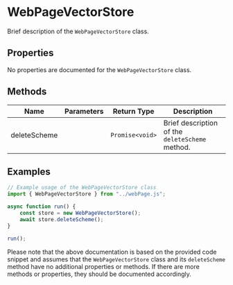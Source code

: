 # WebPageVectorStore

Brief description of the `WebPageVectorStore` class.

## Properties

No properties are documented for the `WebPageVectorStore` class.

## Methods

| Name         | Parameters | Return Type            | Description                             |
|--------------|------------|------------------------|-----------------------------------------|
| deleteScheme |            | `Promise<void>` | Brief description of the `deleteScheme` method. |

## Examples

```typescript
// Example usage of the WebPageVectorStore class
import { WebPageVectorStore } from "../webPage.js";

async function run() {
    const store = new WebPageVectorStore();
    await store.deleteScheme();
}

run();
```

Please note that the above documentation is based on the provided code snippet and assumes that the `WebPageVectorStore` class and its `deleteScheme` method have no additional properties or methods. If there are more methods or properties, they should be documented accordingly.